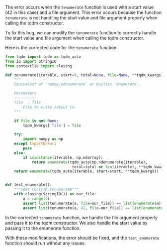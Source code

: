 The error occurs when the `tenumerate` function is used with a start value (42 in this case) and a file argument. This error occurs because the function `tenumerate` is not handling the start value and file argument properly when calling the tqdm constructor.

To fix this bug, we can modify the `tenumerate` function to correctly handle the start value and file argument when calling the tqdm constructor.

Here is the corrected code for the `tenumerate` function:

```python
from tqdm import tqdm as tqdm_auto
from io import StringIO
from contextlib import closing

def tenumerate(iterable, start=0, total=None, file=None, **tqdm_kwargs):
    """
    Equivalent of `numpy.ndenumerate` or builtin `enumerate`.

    Parameters
    ----------
    file  : file
        File to write output to.
    """

    if file is not None:
        tqdm_kwargs['file'] = file

    try:
        import numpy as np
    except ImportError:
        pass
    else:
        if isinstance(iterable, np.ndarray):
            return enumerate(tqdm_auto(np.ndenumerate(iterable),
                              total=total or len(iterable), **tqdm_kwargs), start=start)
    return enumerate(tqdm_auto(iterable, start=start, **tqdm_kwargs))


def test_enumerate():
    """Test contrib.tenumerate"""
    with closing(StringIO()) as our_file:
        a = range(9)
        assert list(tenumerate(a, file=our_file)) == list(enumerate(a))
        assert list(tenumerate(a, 42, file=our_file)) == list(enumerate(a, 42))
```

In the corrected `tenumerate` function, we handle the file argument properly and pass it to the tqdm constructor. We also handle the start value by passing it to the enumerate function.

With these modifications, the error should be fixed, and the `test_enumerate` function should run without any issues.